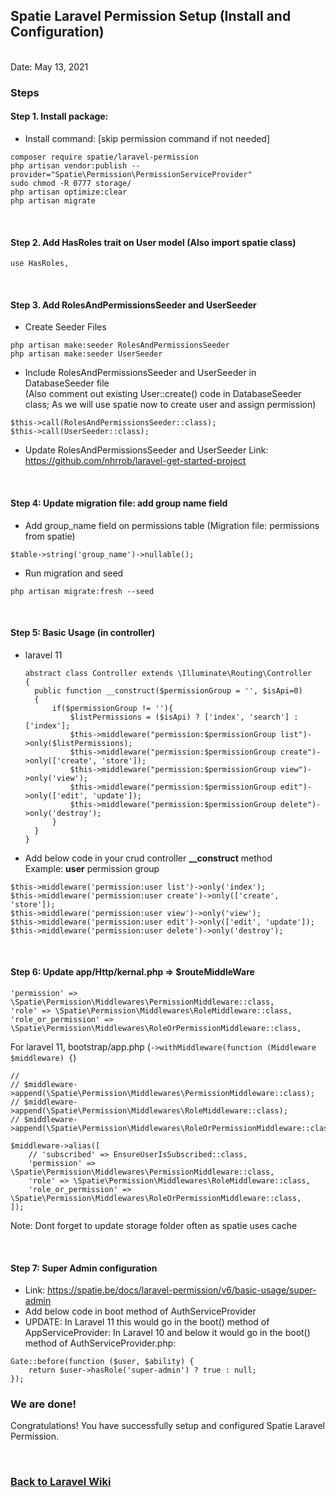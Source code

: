 ## Spatie Laravel Permission Setup (Install and Configuration)

<br/>Date: May 13, 2021 <br/>

### Steps
#### Step 1. **Install package:** 
- Install command: [skip permission command if not needed]
```
composer require spatie/laravel-permission
php artisan vendor:publish --provider="Spatie\Permission\PermissionServiceProvider"
sudo chmod -R 0777 storage/
php artisan optimize:clear
php artisan migrate
```

<br>


#### Step 2. Add **HasRoles** trait on User model (Also import spatie class)
``` 
use HasRoles,
```

<br>


#### Step 3. Add RolesAndPermissionsSeeder and UserSeeder
- Create Seeder Files
```
php artisan make:seeder RolesAndPermissionsSeeder
php artisan make:seeder UserSeeder
```
- Include RolesAndPermissionsSeeder and UserSeeder in DatabaseSeeder file
<br>(Also comment out existing User::create() code in DatabaseSeeder class; As we will use spatie now to create user and assign permission)
```
$this->call(RolesAndPermissionsSeeder::class);
$this->call(UserSeeder::class);
```

- Update RolesAndPermissionsSeeder and UserSeeder
Link: <a href="https://github.com/nhrrob/laravel-get-started-project">https://github.com/nhrrob/laravel-get-started-project</a>

<br>


#### Step 4: Update migration file: add group name field
- Add group_name field on permissions table (Migration file: permissions from spatie)
```
$table->string('group_name')->nullable();
```
- Run migration and seed
```
php artisan migrate:fresh --seed
```

<br>


#### Step 5: Basic Usage (in controller)
- laravel 11
  ```
  abstract class Controller extends \Illuminate\Routing\Controller
  {
    public function __construct($permissionGroup = '', $isApi=0)
    {
        if($permissionGroup != ''){
            $listPermissions = ($isApi) ? ['index', 'search'] : ['index'];
            $this->middleware("permission:$permissionGroup list")->only($listPermissions);
            $this->middleware("permission:$permissionGroup create")->only(['create', 'store']);
            $this->middleware("permission:$permissionGroup view")->only('view');
            $this->middleware("permission:$permissionGroup edit")->only(['edit', 'update']);
            $this->middleware("permission:$permissionGroup delete")->only('destroy');
        }
    }
  }
  ```
- Add below code in your crud controller **__construct** method
<br>Example: **user** permission group
```
$this->middleware('permission:user list')->only('index');
$this->middleware('permission:user create')->only(['create', 'store']);
$this->middleware('permission:user view')->only('view');
$this->middleware('permission:user edit')->only(['edit', 'update']);
$this->middleware('permission:user delete')->only('destroy');
```

<br>


#### Step 6: Update app/Http/kernal.php => $routeMiddleWare 
```
'permission' => \Spatie\Permission\Middlewares\PermissionMiddleware::class,
'role' => \Spatie\Permission\Middlewares\RoleMiddleware::class,
'role_or_permission' => \Spatie\Permission\Middlewares\RoleOrPermissionMiddleware::class,

```

For laravel 11, bootstrap/app.php (`->withMiddleware(function (Middleware $middleware) {`)
```
//
// $middleware->append(\Spatie\Permission\Middlewares\PermissionMiddleware::class);
// $middleware->append(\Spatie\Permission\Middlewares\RoleMiddleware::class);
// $middleware->append(\Spatie\Permission\Middlewares\RoleOrPermissionMiddleware::class);

$middleware->alias([
    // 'subscribed' => EnsureUserIsSubscribed::class,
    'permission' => \Spatie\Permission\Middlewares\PermissionMiddleware::class,
    'role' => \Spatie\Permission\Middlewares\RoleMiddleware::class,
    'role_or_permission' => \Spatie\Permission\Middlewares\RoleOrPermissionMiddleware::class,
]);
```

Note: Dont forget to update storage folder often as spatie uses cache

<br>

#### Step 7: Super Admin configuration
- Link: <a href="https://spatie.be/docs/laravel-permission/v6/basic-usage/super-admin">https://spatie.be/docs/laravel-permission/v6/basic-usage/super-admin</a>
- Add below code in boot method of AuthServiceProvider
- UPDATE: In Laravel 11 this would go in the boot() method of AppServiceProvider: In Laravel 10 and below it would go in the boot() method of AuthServiceProvider.php:
```
Gate::before(function ($user, $ability) {
    return $user->hasRole('super-admin') ? true : null;
});
```

### We are done!

Congratulations! You have successfully setup and configured Spatie Laravel Permission.

<br>


### <a href='https://github.com/nhrrob/laravelwiki'>Back to Laravel Wiki</a>
